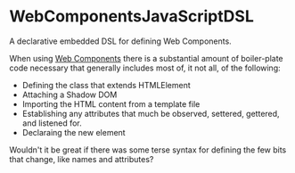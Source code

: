 # WebComponentsJavaScriptDSL
A declarative embedded DSL for defining Web Components.

When using [Web Components](https://developers.google.com/web/fundamentals/web-components/) there is a substantial amount of boiler-plate code necessary that generally includes most of, it not all, of the following:
* Defining the class that extends HTMLElement
* Attaching a Shadow DOM
* Importing the HTML content from a template file
* Establishing any attributes that much be observed, settered, gettered, and listened for.
* Declaraing the new element

Wouldn't it be great if there was some terse syntax for defining the few bits that change, like names and attributes?
